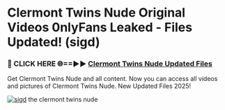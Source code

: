 # Clermont Twins Nude Original Videos 0nlyFans Leaked - Files Updated! (sigd)

<h3>🔴 CLICK HERE 🌐==►► <a href="https://tinyurl.com/5h6xmrr3" rel="nofollow">Clermont Twins Nude Updated Files</a></h3>

Get Clermont Twins Nude and all content. Now you can access all videos and pictures of Clermont Twins Nude. New Updated Files 2025!

[![sigd](https://i.imgur.com/KVD873Z.gif)](https://tinyurl.com/5h6xmrr3)
the clermont twins nude